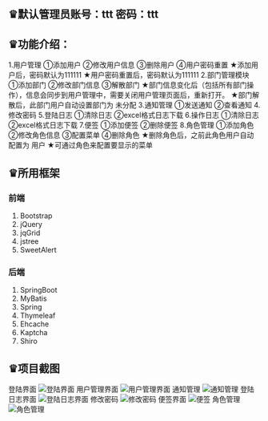 ♛默认管理员账号：ttt  密码：ttt
------
♛功能介绍：
------

1.用户管理  ①添加用户 ②修改用户信息 ③删除用户 ④用户密码重置
        ★添加用户后，密码默认为111111
        ★用户密码重置后，密码默认为111111
2.部门管理模块  ①添加部门 ②修改部门信息 ③解散部门
        ★部门信息变化后（包括所有部门操作），信息会同步到用户管理中，需要关闭用户管理页面后，重新打开。
        ★部门解散后，此部门用户自动设置部门为 未分配
3.通知管理  ①发送通知 ②查看通知
4.修改密码
5.登陆日志  ①清除日志 ②excel格式日志下载
6.操作日志  ①清除日志 ②excel格式日志下载
7.便签  ①添加便签 ②删除便签
8.角色管理  ①添加角色 ②修改角色信息 ③配置菜单 ④删除角色
        ★删除角色后，之前此角色用户自动配置为 用户
        ★可通过角色来配置要显示的菜单


♛所用框架
------
### 前端

 1. Bootstrap
 2. jQuery
 3. jqGrid
 4. jstree
 5. SweetAlert
    

### 后端

 1. SpringBoot
 2. MyBatis
 3. Spring
 4. Thymeleaf
 5. Ehcache
 6. Kaptcha
 7. Shiro

♛项目截图
------
登陆界面
![登陆界面](https://gitee.com/uploads/images/2017/1031/101142_8fdc30b7_1308187.jpeg "1.jpg")
用户管理界面
![用户管理界面](https://gitee.com/uploads/images/2017/1031/101333_c48251c1_1308187.jpeg "2.jpg")
通知管理
![通知管理](https://gitee.com/uploads/images/2017/1031/101341_ce863afe_1308187.jpeg "3.jpg")
登陆日志界面
![登陆日志界面](https://gitee.com/uploads/images/2017/1031/101349_a52daf1e_1308187.jpeg "4.jpg")
修改密码
![修改密码](https://gitee.com/uploads/images/2017/1031/101358_06fd4a4d_1308187.jpeg "5.jpg")
便签界面
![便签](https://gitee.com/uploads/images/2017/1114/171803_a17f3992_1308187.png "便签.png")
角色管理
![角色管理](https://gitee.com/uploads/images/2017/1114/171836_8c089964_1308187.png "JUSE.png")